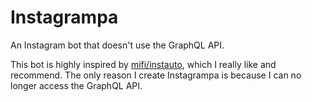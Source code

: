 # Instagrampa
An Instagram bot that doesn't use the GraphQL API.

This bot is highly inspired by [mifi/instauto](https://github.com/mifi/instauto), which I really like and recommend.
The only reason I create Instagrampa is because I can no longer access the GraphQL API.
